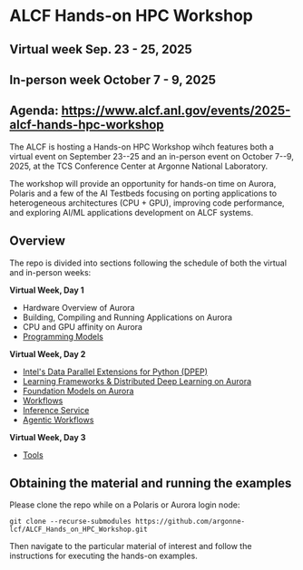 # ALCF Hands-on HPC Workshop

## Virtual week Sep. 23 - 25, 2025
## In-person week October 7 - 9, 2025
## Agenda: https://www.alcf.anl.gov/events/2025-alcf-hands-hpc-workshop 

The ALCF is hosting a Hands-on HPC Workshop wihch features both a virtual event on September 23--25 and an in-person event on October 7--9, 2025, at the TCS Conference Center at Argonne National Laboratory.

The workshop will provide an opportunity for hands-on time on Aurora, Polaris and a few of the AI Testbeds focusing on porting applications to heterogeneous architectures (CPU + GPU), improving code performance, and exploring AI/ML applications development on ALCF systems.

<!--
The agenda below needs to be updated to reflect this years schedule
-->

## Overview 

The repo is divided into sections following the schedule of both the virtual and in-person weeks:

**Virtual Week, Day 1** 
  * Hardware Overview of Aurora
  * Building, Compiling and Running Applications on Aurora
  * CPU and GPU affinity on Aurora
  * [Programming Models](programmingModels)

**Virtual Week, Day 2**
   * [Intel's Data Parallel Extensions for Python (DPEP)](data_science/intel_python)
   * [Learning Frameworks & Distributed Deep Learning on Aurora](data_science/AI_frameworks)
   * [Foundation Models on Aurora](data_science/AI_frameworks/ezpz)
   * [Workflows](workflows)
   * [Inference Service](inference_service)
   * [Agentic Workflows](agentic_workflows)

**Virtual Week, Day 3**
   * [Tools](tools)


## Obtaining the material and running the examples

Please clone the repo while on a Polaris or Aurora login node:

```
git clone --recurse-submodules https://github.com/argonne-lcf/ALCF_Hands_on_HPC_Workshop.git
```

Then navigate to the particular material of interest and follow the instructions for executing the hands-on examples.



